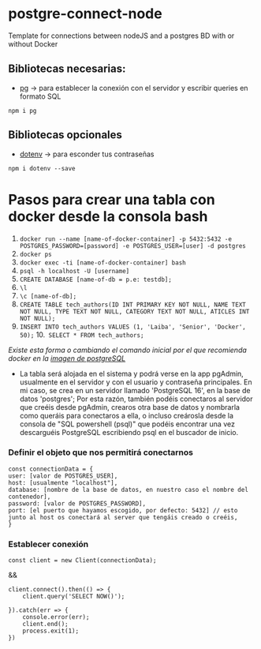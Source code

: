 # postgre-connect-node
Template for connections between nodeJS and a postgres BD with or without Docker


## Bibliotecas necesarias: 
* [pg](https://www.npmjs.com/package/pg) -> para establecer la conexión con el servidor y escribir queries en formato SQL

`npm i pg`

## Bibliotecas opcionales
* [dotenv](https://www.npmjs.com/package/dotenv) -> para esconder tus contraseñas

`npm i dotenv --save`



# Pasos para crear una tabla con docker desde la consola bash
1. `docker run --name [name-of-docker-container] -p 5432:5432 -e POSTGRES_PASSWORD=[password] -e POSTGRES_USER=[user] -d postgres`
2. `docker ps`
3. `docker exec -ti [name-of-docker-container] bash`
4. `psql -h localhost -U [username]`
5. `CREATE DATABASE [name-of-db = p.e: testdb];`
6. `\l`
7. `\c [name-of-db];`
8. `CREATE TABLE tech_authors(ID INT PRIMARY KEY NOT NULL, NAME TEXT NOT NULL, TYPE TEXT NOT NULL, CATEGORY TEXT NOT NULL, ATICLES INT NOT NULL);`
9. `INSERT INTO tech_authors VALUES (1, 'Laiba', 'Senior', 'Docker', 50);`
10.` SELECT * FROM tech_authors;`


*Existe esta forma o cambiando el comando inicial por el que recomienda docker en la [imagen de postgreSQL](https://hub.docker.com/_/postgres)*

- La tabla será alojada en el sistema y podrá verse en la app pgAdmin, usualmente en el servidor y con el usuario y contraseña principales.
En mi caso, se crea en un servidor llamado 'PostgreSQL 16', en la base de datos 'postgres';
Por esta razón, también podéis conectaros al servidor que creéis desde pgAdmin, crearos otra base de datos y nombrarla como queráis para conectaros a ella, 
o incluso creárosla desde la consola de "SQL powershell (psql)" que podéis encontrar una vez descarguéis PostgreSQL escribiendo psql en el buscador de inicio.

### Definir el objeto que nos permitirá conectarnos
~~~
const connectionData = {
user: [valor de POSTGRES_USER],
host: [usualmente "localhost"],
database: [nombre de la base de datos, en nuestro caso el nombre del contenedor],
password: [valor de POSTGRES_PASSWORD],
port: [el puerto que hayamos escogido, por defecto: 5432] // esto junto al host os conectará al server que tengáis creado o creéis,
}
~~~

### Establecer conexión
`const client = new Client(connectionData);`

&&
~~~
client.connect().then(() => {
    client.query('SELECT NOW()');

}).catch(err => {
    console.error(err);
    client.end();
    process.exit(1);
})
~~~


